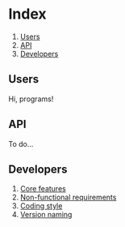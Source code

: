 # Index

1. [Users](#users)
2. [API](#api)
3. [Developers](#developers)

## Users
Hi, programs!

## API
To do...

## Developers

1. [Core features](development/core.md)
2. [Non-functional requirements](development/nfr.md)
3. [Coding style](development/style.md)
4. [Version naming](development/version_naming.md)
